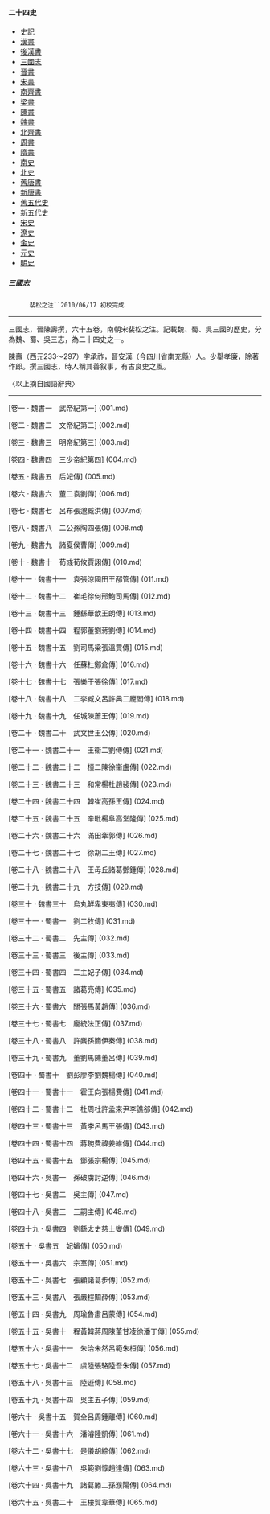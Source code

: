  



#### 二十四史

*   [史記](../a01/a01.md)
*   [漢書](../a02/a02.md)
*   [後漢書](../a03/a03.md)
*   [三國志](../a04/a04.md)
*   [晉書](../a05/a05.md)
*   [宋書](../a06/a06.md)
*   [南齊書](../a07/a07.md)
*   [梁書](../a08/a08.md)
*   [陳書](../a09/a09.md)
*   [魏書](../a10/a10.md)
*   [北齊書](../a11/a11.md)
*   [周書](../a12/a12.md)
*   [隋書](../a13/a13.md)
*   [南史](../a14/a14.md)
*   [北史](../a15/a15.md)
*   [舊唐書](../a16/a16.md)
*   [新唐書](../a17/a17.md)
*   [舊五代史](../a18/a18.md)
*   [新五代史](../a19/a19.md)
*   [宋史](../a20/a20.md)
*   [遼史](../a21/a21.md)
*   [金史](../a22/a22.md)
*   [元史](../a23/a23.md)
*   [明史](../a24/a24.md)


##### 三國志
　　　`裴松之注``2010/06/17 初校完成`   

* * *

三國志，晉陳壽撰，六十五卷，南朝宋裴松之注。記載魏、蜀、吳三國的歷史，分為魏、蜀、吳三志，為二十四史之一。 

陳壽（西元233～297）字承祚，晉安漢（今四川省南充縣）人。少舉孝廉，除著作郎。撰三國志，時人稱其善叙事，有古良史之風。

〈以上摘自國語辭典〉

* * *

[卷一 ‧ 魏書一　武帝紀第一] (001.md)

[卷二 ‧ 魏書二　文帝紀第二] (002.md)

[卷三 ‧ 魏書三　明帝紀第三] (003.md)

[卷四 ‧ 魏書四　三少帝紀第四] (004.md)

[卷五 ‧ 魏書五　后妃傳] (005.md)

[卷六 ‧ 魏書六　董二袁劉傳] (006.md)

[卷七 ‧ 魏書七　呂布張邈臧洪傳] (007.md)

[卷八 ‧ 魏書八　二公孫陶四張傳] (008.md)

[卷九 ‧ 魏書九　諸夏侯曹傳] (009.md)

[卷十 ‧ 魏書十　荀彧荀攸賈詡傳] (010.md)

[卷十一 ‧ 魏書十一　袁張涼國田王邴管傳] (011.md)

[卷十二 ‧ 魏書十二　崔毛徐何邢鮑司馬傳] (012.md)

[卷十三 ‧ 魏書十三　鍾繇華歆王朗傳] (013.md)

[卷十四 ‧ 魏書十四　程郭董劉蔣劉傳] (014.md)

[卷十五 ‧ 魏書十五　劉司馬梁張溫賈傳] (015.md)

[卷十六 ‧ 魏書十六　任蘇杜鄭倉傳] (016.md)

[卷十七 ‧ 魏書十七　張樂于張徐傳] (017.md)

[卷十八 ‧ 魏書十八　二李臧文呂許典二龐閻傳] (018.md)

[卷十九 ‧ 魏書十九　任城陳蕭王傳] (019.md)

[卷二十 ‧ 魏書二十　武文世王公傳] (020.md)

[卷二十一 ‧ 魏書二十一　王衞二劉傅傳] (021.md)

[卷二十二 ‧ 魏書二十二　桓二陳徐衞盧傳] (022.md)

[卷二十三 ‧ 魏書二十三　和常楊杜趙裴傳] (023.md)

[卷二十四 ‧ 魏書二十四　韓崔高孫王傳] (024.md)

[卷二十五 ‧ 魏書二十五　辛毗楊阜高堂隆傳] (025.md)

[卷二十六 ‧ 魏書二十六　滿田牽郭傳] (026.md)

[卷二十七 ‧ 魏書二十七　徐胡二王傳] (027.md)

[卷二十八 ‧ 魏書二十八　王毋丘諸葛鄧鍾傳] (028.md)

[卷二十九 ‧ 魏書二十九　方技傳] (029.md)

[卷三十 ‧ 魏書三十　烏丸鮮卑東夷傳] (030.md)

[卷三十一 ‧ 蜀書一　劉二牧傳] (031.md)

[卷三十二 ‧ 蜀書二　先主傳] (032.md)

[卷三十三 ‧ 蜀書三　後主傳] (033.md)

[卷三十四 ‧ 蜀書四　二主妃子傳] (034.md)

[卷三十五 ‧ 蜀書五　諸葛亮傳] (035.md)

[卷三十六 ‧ 蜀書六　關張馬黃趙傳] (036.md)

[卷三十七 ‧ 蜀書七　龐統法正傳] (037.md)

[卷三十八 ‧ 蜀書八　許麋孫簡伊秦傳] (038.md)

[卷三十九 ‧ 蜀書九　董劉馬陳董呂傳] (039.md)

[卷四十 ‧ 蜀書十　劉彭廖李劉魏楊傳] (040.md)

[卷四十一 ‧ 蜀書十一　霍王向張楊費傳] (041.md)

[卷四十二 ‧ 蜀書十二　杜周杜許孟來尹李譙郤傳] (042.md)

[卷四十三 ‧ 蜀書十三　黃李呂馬王張傳] (043.md)

[卷四十四 ‧ 蜀書十四　蔣琬費禕姜維傳] (044.md)

[卷四十五 ‧ 蜀書十五　鄧張宗楊傳] (045.md)

[卷四十六 ‧ 吳書一　孫破虜討逆傳] (046.md)

[卷四十七 ‧ 吳書二　吳主傳] (047.md)

[卷四十八 ‧ 吳書三　三嗣主傳] (048.md)

[卷四十九 ‧ 吳書四　劉繇太史慈士燮傳] (049.md)

[卷五十 ‧ 吳書五　妃嬪傳] (050.md)

[卷五十一 ‧ 吳書六　宗室傳] (051.md)

[卷五十二 ‧ 吳書七　張顧諸葛步傳] (052.md)

[卷五十三 ‧ 吳書八　張嚴程闞薛傳] (053.md)

[卷五十四 ‧ 吳書九　周瑜魯肅呂蒙傳] (054.md)

[卷五十五 ‧ 吳書十　程黃韓蔣周陳董甘凌徐潘丁傳] (055.md)

[卷五十六 ‧ 吳書十一　朱治朱然呂範朱桓傳] (056.md)

[卷五十七 ‧ 吳書十二　虞陸張駱陸吾朱傳] (057.md)

[卷五十八 ‧ 吳書十三　陸遜傳] (058.md)

[卷五十九 ‧ 吳書十四　吳主五子傳] (059.md)

[卷六十 ‧ 吳書十五　賀全呂周鍾離傳] (060.md)

[卷六十一 ‧ 吳書十六　潘濬陸凱傳] (061.md)

[卷六十二 ‧ 吳書十七　是儀胡綜傳] (062.md)

[卷六十三 ‧ 吳書十八　吳範劉惇趙達傳] (063.md)

[卷六十四 ‧ 吳書十九　諸葛滕二孫濮陽傳] (064.md)

[卷六十五 ‧ 吳書二十　王樓賀韋華傳] (065.md)

　

    